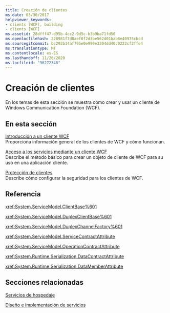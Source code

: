 ```yaml
---
title: Creación de clientes
ms.date: 03/30/2017
helpviewer_keywords:
- clients [WCF], building
- clients [WCF]
ms.assetid: 28dfff47-d95b-4cc2-9d5c-b3b9ba71fd50
ms.openlocfilehash: 228981f7d8aef0f2d3be562d01bab8e40975cbcd
ms.sourcegitcommit: bc293b14af795e0e999e3304dd40c0222cf2ffe4
ms.translationtype: MT
ms.contentlocale: es-ES
ms.lasthandoff: 11/26/2020
ms.locfileid: "96272348"
---
```

# <a name="building-clients"></a>Creación de clientes

En los temas de esta sección se muestra cómo crear y usar un cliente de Windows Communication Foundation (WCF).  
  
## <a name="in-this-section"></a>En esta sección  

 [Introducción a un cliente WCF](wcf-client-overview.md)  
 Proporciona información general de los clientes de WCF y cómo funcionan.  
  
 [Acceso a los servicios mediante un cliente WCF](accessing-services-using-a-wcf-client.md)  
 Describe el método básico para crear un objeto de cliente de WCF para su uso en una aplicación cliente.  
  
 [Protección de clientes](securing-clients.md)  
 Describe cómo configurar la seguridad para los clientes de WCF.  
  
## <a name="reference"></a>Referencia  

 <xref:System.ServiceModel.ClientBase%601>  
  
 <xref:System.ServiceModel.DuplexClientBase%601>  
  
 <xref:System.ServiceModel.DuplexChannelFactory%601>  
  
 <xref:System.ServiceModel.ServiceContractAttribute>  
  
 <xref:System.ServiceModel.OperationContractAttribute>  
  
 <xref:System.Runtime.Serialization.DataContractAttribute>  
  
 <xref:System.Runtime.Serialization.DataMemberAttribute>  
  
## <a name="related-sections"></a>Secciones relacionadas  

 [Servicios de hospedaje](hosting-services.md)  
  
 [Diseño e implementación de servicios](designing-and-implementing-services.md)
